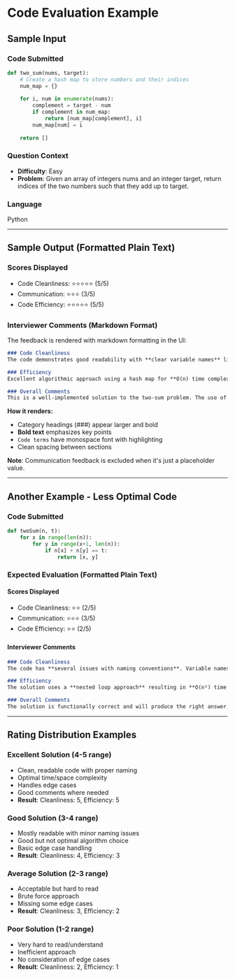 # Code Evaluation Example

## Sample Input

### Code Submitted
```python
def two_sum(nums, target):
    # Create a hash map to store numbers and their indices
    num_map = {}
    
    for i, num in enumerate(nums):
        complement = target - num
        if complement in num_map:
            return [num_map[complement], i]
        num_map[num] = i
    
    return []
```

### Question Context
- **Difficulty**: Easy
- **Problem**: Given an array of integers nums and an integer target, return indices of the two numbers such that they add up to target.

### Language
Python

---

## Sample Output (Formatted Plain Text)

### Scores Displayed
- Code Cleanliness: ⭐⭐⭐⭐⭐ (5/5)
- Communication: ⭐⭐⭐ (3/5)
- Code Efficiency: ⭐⭐⭐⭐⭐ (5/5)

### Interviewer Comments (Markdown Format)

The feedback is rendered with markdown formatting in the UI:

```markdown
### Code Cleanliness
The code demonstrates good readability with **clear variable names** like `num_map` and `complement`. The function name `two_sum` is descriptive and follows Python naming conventions. The comment at the top helps explain the approach, though the logic is self-explanatory. The code structure is clean with **consistent indentation** and proper use of Python idioms like `enumerate()`.

### Efficiency
Excellent algorithmic approach using a hash map for **O(n) time complexity** instead of the naive O(n²) nested loop solution. The space complexity is **O(n)** which is optimal for this problem. The single-pass algorithm is efficient and handles the problem constraints well. Good understanding of when to trade space for time complexity.

### Overall Comments
This is a well-implemented solution to the two-sum problem. The use of a hash map demonstrates **strong understanding of data structures** and their applications. The code is production-ready with good naming conventions and clarity. One minor suggestion would be to add a docstring explaining the function parameters and return value for better documentation.
```

**How it renders:**
- Category headings (###) appear larger and bold
- **Bold text** emphasizes key points
- `Code terms` have monospace font with highlighting
- Clean spacing between sections

**Note**: Communication feedback is excluded when it's just a placeholder value.

---

## Another Example - Less Optimal Code

### Code Submitted
```python
def twoSum(n, t):
    for x in range(len(n)):
        for y in range(x+1, len(n)):
            if n[x] + n[y] == t:
                return [x, y]
```

### Expected Evaluation (Formatted Plain Text)

#### Scores Displayed
- Code Cleanliness: ⭐⭐ (2/5)
- Communication: ⭐⭐⭐ (3/5)
- Code Efficiency: ⭐⭐ (2/5)

#### Interviewer Comments

```markdown
### Code Cleanliness
The code has **several issues with naming conventions**. Variable names like `n`, `t`, `x`, and `y` are not descriptive and make the code harder to understand. The function name uses camelCase instead of snake_case which is the Python convention. There are **no comments** explaining the approach. While the logic is correct, the code readability suffers significantly from poor naming choices.

### Efficiency
The solution uses a **nested loop approach** resulting in **O(n²) time complexity**. This is a brute-force solution that works but is inefficient for larger inputs. There's no consideration of optimization techniques like using a hash map which could reduce this to **O(n)**. Space complexity is O(1) which is good, but the time complexity trade-off makes this solution suboptimal for production use.

### Overall Comments
The solution is functionally correct and will produce the right answer, but it has **significant room for improvement**. Focus on using descriptive variable names that convey meaning (e.g., `nums` instead of `n`, `target` instead of `t`, `i` and `j` or `first_index` and `second_index` instead of `x` and `y`). Follow Python naming conventions with snake_case. Most importantly, consider using a hash map to achieve O(n) time complexity instead of the nested loop approach. This would demonstrate better understanding of algorithmic optimization and data structure selection.
```

---

## Rating Distribution Examples

### Excellent Solution (4-5 range)
- Clean, readable code with proper naming
- Optimal time/space complexity
- Handles edge cases
- Good comments where needed
- **Result**: Cleanliness: 5, Efficiency: 5

### Good Solution (3-4 range)
- Mostly readable with minor naming issues
- Good but not optimal algorithm choice
- Basic edge case handling
- **Result**: Cleanliness: 4, Efficiency: 3

### Average Solution (2-3 range)
- Acceptable but hard to read
- Brute force approach
- Missing some edge cases
- **Result**: Cleanliness: 3, Efficiency: 2

### Poor Solution (1-2 range)
- Very hard to read/understand
- Inefficient approach
- No consideration of edge cases
- **Result**: Cleanliness: 2, Efficiency: 1

